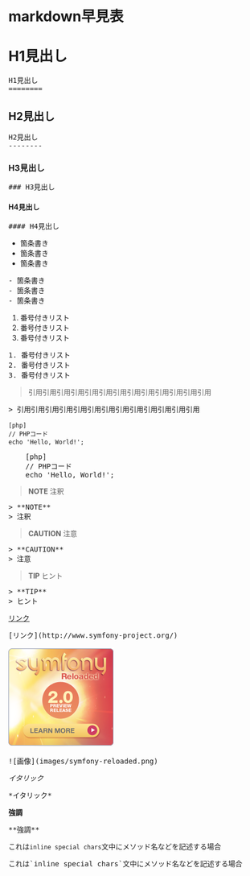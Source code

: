 markdown早見表
==============


H1見出し
========

<pre>
H1見出し
========
</pre>



H2見出し
--------

<pre>
H2見出し
--------
</pre>



### H3見出し

<pre>
### H3見出し
</pre>



#### H4見出し

<pre>
#### H4見出し
</pre>



- 箇条書き
- 箇条書き
- 箇条書き

<pre>
- 箇条書き
- 箇条書き
- 箇条書き
</pre>



1. 番号付きリスト
2. 番号付きリスト
3. 番号付きリスト

<pre>
1. 番号付きリスト
2. 番号付きリスト
3. 番号付きリスト
</pre>



> 引用引用引用引用引用引用引用引用引用引用引用引用引用

<pre>
> 引用引用引用引用引用引用引用引用引用引用引用引用引用
</pre>



    [php]
    // PHPコード
    echo 'Hello, World!';

<pre>
    [php]
    // PHPコード
    echo 'Hello, World!';
</pre>



> **NOTE**
> 注釈

<pre>
> **NOTE**
> 注釈
</pre>



> **CAUTION**
> 注意

<pre>
> **CAUTION**
> 注意
</pre>



> **TIP**
> ヒント

<pre>
> **TIP**
> ヒント
</pre>



[リンク](http://www.symfony-project.org/)

<pre>
[リンク](http://www.symfony-project.org/)
</pre>



![画像](images/symfony-reloaded.png)

<pre>
![画像](images/symfony-reloaded.png)
</pre>



*イタリック*

<pre>
*イタリック*
</pre>



**強調**

<pre>
**強調**
</pre>



これは`inline special chars`文中にメソッド名などを記述する場合

<pre>
これは`inline special chars`文中にメソッド名などを記述する場合
</pre>




